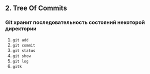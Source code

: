 ## 2. Tree Of Commits
### Git хранит последовательность состояний некоторой директории
1. `git add`
2. `git commit`
3. `git status`
4. `git show`
5. `git log`
6. `gitk`
